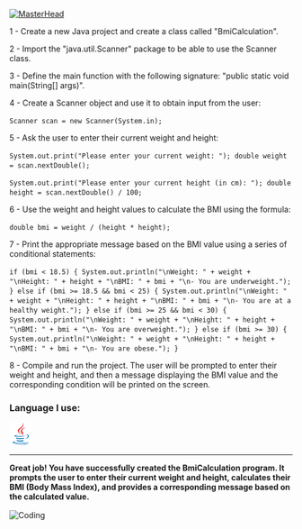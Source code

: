 [![MasterHead](https://visme.co/blog/wp-content/uploads/2019/09/interactive-presentation-header-wide.gif)](https://meryemkolbasar.io)

1 - Create a new Java project and create a class called "BmiCalculation".

2 - Import the "java.util.Scanner" package to be able to use the Scanner class.

3 - Define the main function with the following signature: "public static void main(String[] args)".

4 - Create a Scanner object and use it to obtain input from the user:

`Scanner scan = new Scanner(System.in);`

5 - Ask the user to enter their current weight and height:

`System.out.print("Please enter your current weight: ");
double weight = scan.nextDouble();`

`System.out.print("Please enter your current height (in cm): ");
double height = scan.nextDouble() / 100;`

6 - Use the weight and height values to calculate the BMI using the formula:

`double bmi = weight / (height * height);`

7 - Print the appropriate message based on the BMI value using a series of conditional statements:

`if (bmi < 18.5) {
    System.out.println("\nWeight: " + weight + "\nHeight: " + height + "\nBMI: " + bmi + "\n- You are underweight.");
} else if (bmi >= 18.5 && bmi < 25) {
    System.out.println("\nWeight: " + weight + "\nHeight: " + height + "\nBMI: " + bmi + "\n- You are at a healthy weight.");
} else if (bmi >= 25 && bmi < 30) {
    System.out.println("\nWeight: " + weight + "\nHeight: " + height + "\nBMI: " + bmi + "\n- You are overweight.");
} else if (bmi >= 30) {
    System.out.println("\nWeight: " + weight + "\nHeight: " + height + "\nBMI: " + bmi + "\n- You are obese.");
}`

8 - Compile and run the project. The user will be prompted to enter their weight and height, and then a message displaying the BMI value and the corresponding condition will be printed on the screen.

### Language I use:

<a href="https://www.java.com" target="_blank" rel="noreferrer"> <img src="https://raw.githubusercontent.com/devicons/devicon/master/icons/java/java-original.svg" alt="java" width="40" height="40"/> </a>

***

**Great job! You have successfully created the BmiCalculation program. 
It prompts the user to enter their current weight and height, calculates their BMI (Body Mass Index), 
and provides a corresponding message based on the calculated value.**

<img align="center" alt="Coding" width="1000" src="https://cdn.kibrispdr.org/data/1796/the-end-gif-7.gif">


